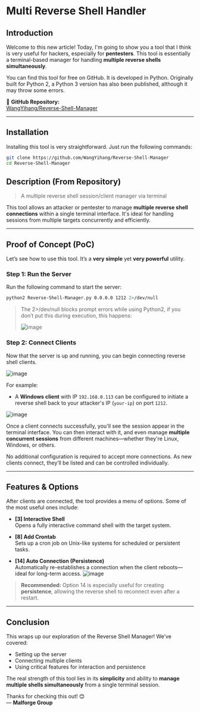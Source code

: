 # Multi Reverse Shell Handler

## Introduction

Welcome to this new article! Today, I'm going to show you a tool that I think is very useful for hackers, especially for **pentesters**. This tool is essentially a terminal-based manager for handling **multiple reverse shells simultaneously**.

You can find this tool for free on GitHub. It is developed in Python. Originally built for Python 2, a Python 3 version has also been published, although it may throw some errors.

🔗 **GitHub Repository:**  
[WangYihang/Reverse-Shell-Manager](https://github.com/WangYihang/Reverse-Shell-Manager)

---

## Installation

Installing this tool is very straightforward. Just run the following commands:

```bash
git clone https://github.com/WangYihang/Reverse-Shell-Manager
cd Reverse-Shell-Manager
```

## Description (From Repository)

> A multiple reverse shell session/client manager via terminal

This tool allows an attacker or pentester to manage **multiple reverse shell connections** within a single terminal interface. It's ideal for handling sessions from multiple targets concurrently and efficiently.

---

## Proof of Concept (PoC)
Let’s see how to use this tool. It’s a **very simple** yet **very powerful** utility.

### Step 1: Run the Server
Run the following command to start the server:

```bash
python2 Reverse-Shell-Manager.py 0.0.0.0 1212 2>/dev/null
```

> The 2>/dev/null blocks prompt errors while using Python2, if you don’t put this during execution, this happens:
> 
> ![image](https://github.com/user-attachments/assets/fb44362c-7083-400c-98ce-a72a63b61359)

### Step 2: Connect Clients
Now that the server is up and running, you can begin connecting reverse shell clients.

![image](https://github.com/user-attachments/assets/4e06a92e-e4ef-4f77-aa05-93a92a202b94)

For example:
- A **Windows client** with IP `192.168.0.113` can be configured to initiate a reverse shell back to your attacker's IP (`your-ip`) on port `1212`.
  
![image](https://github.com/user-attachments/assets/60677d63-341b-4100-8ece-014515e524be)


Once a client connects successfully, you'll see the session appear in the terminal interface. You can then interact with it, and even manage **multiple concurrent sessions** from different machines—whether they're Linux, Windows, or others.

No additional configuration is required to accept more connections. As new clients connect, they’ll be listed and can be controlled individually.

---

## Features & Options

After clients are connected, the tool provides a menu of options. Some of the most useful ones include:

- **[3] Interactive Shell**  
  Opens a fully interactive command shell with the target system.

- **[8] Add Crontab**  
  Sets up a cron job on Unix-like systems for scheduled or persistent tasks.

- **[14] Auto Connection (Persistence)**  
  Automatically re-establishes a connection when the client reboots—ideal for long-term access.
![image](https://github.com/user-attachments/assets/656942ce-9998-44fc-b386-16be26ca7c37)


> **Recommended:** Option 14 is especially useful for creating **persistence**, allowing the reverse shell to reconnect even after a restart.

---

## Conclusion

This wraps up our exploration of the Reverse Shell Manager! We’ve covered:

- Setting up the server
- Connecting multiple clients
- Using critical features for interaction and persistence

The real strength of this tool lies in its **simplicity** and ability to **manage multiple shells simultaneously** from a single terminal session.

Thanks for checking this out! 😊  
— **Malforge Group**
